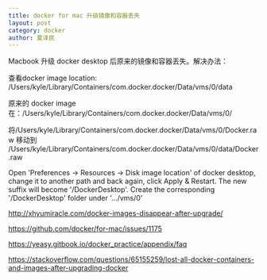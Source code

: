 ```yaml
---
title: docker for mac 升级镜像和容器丢失
layout: post
category: docker
author: 夏泽民
---
```

Macbook 升级 docker desktop 后原来的镜像和容器丢失。解决办法：

查看docker image location: /Users/kyle/Library/Containers/com.docker.docker/Data/vms/0/data

原来的 docker image 在：/Users/kyle/Library/Containers/com.docker.docker/Data/vms/0/

将/Users/kyle/Library/Containers/com.docker.docker/Data/vms/0/Docker.raw 移动到 /Users/kyle/Library/Containers/com.docker.docker/Data/vms/0/data/Docker.raw
<!-- more -->
Open 'Preferences -> Resources -> Disk image location' of docker desktop, change it to another path and back again, click Apply & Restart. The new suffix will become '/DockerDesktop'.
Create the corresponding '/DockerDesktop' folder under '.../vms/0'

http://xhyumiracle.com/docker-images-disappear-after-upgrade/

https://github.com/docker/for-mac/issues/1175

https://yeasy.gitbook.io/docker_practice/appendix/faq

https://stackoverflow.com/questions/65155259/lost-all-docker-containers-and-images-after-upgrading-docker

